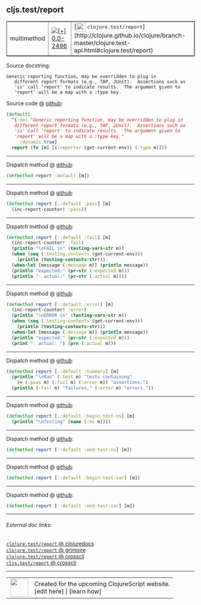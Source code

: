## cljs.test/report



 <table border="1">
<tr>
<td>multimethod</td>
<td><a href="https://github.com/cljsinfo/cljs-api-docs/tree/0.0-2496"><img valign="middle" alt="[+] 0.0-2496" title="Added in 0.0-2496" src="https://img.shields.io/badge/+-0.0--2496-lightgrey.svg"></a> </td>
<td>
[<img height="24px" valign="middle" src="http://i.imgur.com/1GjPKvB.png"> <samp>clojure.test/report</samp>](http://clojure.github.io/clojure/branch-master/clojure.test-api.html#clojure.test/report)
</td>
</tr>
</table>







Source docstring:

```
Generic reporting function, may be overridden to plug in
   different report formats (e.g., TAP, JUnit).  Assertions such as
   'is' call 'report' to indicate results.  The argument given to
   'report' will be a map with a :type key.
```


Source code @ [github](https://github.com/clojure/clojurescript/blob/r2740/src/cljs/cljs/test.cljs#L261-L267):

```clj
(defmulti
  ^{:doc "Generic reporting function, may be overridden to plug in
   different report formats (e.g., TAP, JUnit).  Assertions such as
   'is' call 'report' to indicate results.  The argument given to
   'report' will be a map with a :type key."
     :dynamic true}
  report (fn [m] [(:reporter (get-current-env)) (:type m)]))
```

<!--
Repo - tag - source tree - lines:

 <pre>
clojurescript @ r2740
└── src
    └── cljs
        └── cljs
            └── <ins>[test.cljs:261-267](https://github.com/clojure/clojurescript/blob/r2740/src/cljs/cljs/test.cljs#L261-L267)</ins>
</pre>

-->

---

Dispatch method @ [github](https://github.com/clojure/clojurescript/blob/r2740/src/cljs/cljs/test.cljs#L269):

```clj
(defmethod report :default [m])
```

<!--
Repo - tag - source tree - lines:

 <pre>
clojurescript @ r2740
└── src
    └── cljs
        └── cljs
            └── <ins>[test.cljs:269](https://github.com/clojure/clojurescript/blob/r2740/src/cljs/cljs/test.cljs#L269)</ins>
</pre>
-->

---
Dispatch method @ [github](https://github.com/clojure/clojurescript/blob/r2740/src/cljs/cljs/test.cljs#L271-L272):

```clj
(defmethod report [::default :pass] [m]
  (inc-report-counter! :pass))
```

<!--
Repo - tag - source tree - lines:

 <pre>
clojurescript @ r2740
└── src
    └── cljs
        └── cljs
            └── <ins>[test.cljs:271-272](https://github.com/clojure/clojurescript/blob/r2740/src/cljs/cljs/test.cljs#L271-L272)</ins>
</pre>
-->

---
Dispatch method @ [github](https://github.com/clojure/clojurescript/blob/r2740/src/cljs/cljs/test.cljs#L274-L281):

```clj
(defmethod report [::default :fail] [m]
  (inc-report-counter! :fail)
  (println "\nFAIL in" (testing-vars-str m))
  (when (seq (:testing-contexts (get-current-env)))
    (println (testing-contexts-str)))
  (when-let [message (:message m)] (println message))
  (println "expected:" (pr-str (:expected m)))
  (println "  actual:" (pr-str (:actual m))))
```

<!--
Repo - tag - source tree - lines:

 <pre>
clojurescript @ r2740
└── src
    └── cljs
        └── cljs
            └── <ins>[test.cljs:274-281](https://github.com/clojure/clojurescript/blob/r2740/src/cljs/cljs/test.cljs#L274-L281)</ins>
</pre>
-->

---
Dispatch method @ [github](https://github.com/clojure/clojurescript/blob/r2740/src/cljs/cljs/test.cljs#L283-L290):

```clj
(defmethod report [::default :error] [m]
  (inc-report-counter! :error)
  (println "\nERROR in" (testing-vars-str m))
  (when (seq (:testing-contexts (get-current-env)))
    (println (testing-contexts-str)))
  (when-let [message (:message m)] (println message))
  (println "expected:" (pr-str (:expected m)))
  (print "  actual: ") (prn (:actual m)))
```

<!--
Repo - tag - source tree - lines:

 <pre>
clojurescript @ r2740
└── src
    └── cljs
        └── cljs
            └── <ins>[test.cljs:283-290](https://github.com/clojure/clojurescript/blob/r2740/src/cljs/cljs/test.cljs#L283-L290)</ins>
</pre>
-->

---
Dispatch method @ [github](https://github.com/clojure/clojurescript/blob/r2740/src/cljs/cljs/test.cljs#L292-L295):

```clj
(defmethod report [::default :summary] [m]
  (println "\nRan" (:test m) "tests containing"
    (+ (:pass m) (:fail m) (:error m)) "assertions.")
  (println (:fail m) "failures," (:error m) "errors."))
```

<!--
Repo - tag - source tree - lines:

 <pre>
clojurescript @ r2740
└── src
    └── cljs
        └── cljs
            └── <ins>[test.cljs:292-295](https://github.com/clojure/clojurescript/blob/r2740/src/cljs/cljs/test.cljs#L292-L295)</ins>
</pre>
-->

---
Dispatch method @ [github](https://github.com/clojure/clojurescript/blob/r2740/src/cljs/cljs/test.cljs#L297-L298):

```clj
(defmethod report [::default :begin-test-ns] [m]
  (println "\nTesting" (name (:ns m))))
```

<!--
Repo - tag - source tree - lines:

 <pre>
clojurescript @ r2740
└── src
    └── cljs
        └── cljs
            └── <ins>[test.cljs:297-298](https://github.com/clojure/clojurescript/blob/r2740/src/cljs/cljs/test.cljs#L297-L298)</ins>
</pre>
-->

---
Dispatch method @ [github](https://github.com/clojure/clojurescript/blob/r2740/src/cljs/cljs/test.cljs#L301):

```clj
(defmethod report [::default :end-test-ns] [m])
```

<!--
Repo - tag - source tree - lines:

 <pre>
clojurescript @ r2740
└── src
    └── cljs
        └── cljs
            └── <ins>[test.cljs:301](https://github.com/clojure/clojurescript/blob/r2740/src/cljs/cljs/test.cljs#L301)</ins>
</pre>
-->

---
Dispatch method @ [github](https://github.com/clojure/clojurescript/blob/r2740/src/cljs/cljs/test.cljs#L302):

```clj
(defmethod report [::default :begin-test-var] [m])
```

<!--
Repo - tag - source tree - lines:

 <pre>
clojurescript @ r2740
└── src
    └── cljs
        └── cljs
            └── <ins>[test.cljs:302](https://github.com/clojure/clojurescript/blob/r2740/src/cljs/cljs/test.cljs#L302)</ins>
</pre>
-->

---
Dispatch method @ [github](https://github.com/clojure/clojurescript/blob/r2740/src/cljs/cljs/test.cljs#L303):

```clj
(defmethod report [::default :end-test-var] [m])
```

<!--
Repo - tag - source tree - lines:

 <pre>
clojurescript @ r2740
└── src
    └── cljs
        └── cljs
            └── <ins>[test.cljs:303](https://github.com/clojure/clojurescript/blob/r2740/src/cljs/cljs/test.cljs#L303)</ins>
</pre>
-->

---


###### External doc links:

[`clojure.test/report` @ clojuredocs](http://clojuredocs.org/clojure.test/report)<br>
[`clojure.test/report` @ grimoire](http://conj.io/store/v1/org.clojure/clojure/1.7.0-beta3/clj/clojure.test/report/)<br>
[`clojure.test/report` @ crossclj](http://crossclj.info/fun/clojure.test/report.html)<br>
[`cljs.test/report` @ crossclj](http://crossclj.info/fun/cljs.test.cljs/report.html)<br>

---

 <table>
<tr><td>
<img valign="middle" align="right" width="48px" src="http://i.imgur.com/Hi20huC.png">
</td><td>
Created for the upcoming ClojureScript website.<br>
[edit here] | [learn how]
</td></tr></table>

[edit here]:https://github.com/cljsinfo/cljs-api-docs/blob/master/cljsdoc/cljs.test_report.cljsdoc
[learn how]:https://github.com/cljsinfo/cljs-api-docs/wiki/cljsdoc-files

<!--

This information was too distracting to show to readers, but I'll leave it
commented here since it is helpful to:

- pretty-print the data used to generate this document
- and show how to retrieve that data



The API data for this symbol:

```clj
{:ns "cljs.test",
 :name "report",
 :history [["+" "0.0-2496"]],
 :type "multimethod",
 :full-name-encode "cljs.test_report",
 :source {:code "(defmulti\n  ^{:doc \"Generic reporting function, may be overridden to plug in\n   different report formats (e.g., TAP, JUnit).  Assertions such as\n   'is' call 'report' to indicate results.  The argument given to\n   'report' will be a map with a :type key.\"\n     :dynamic true}\n  report (fn [m] [(:reporter (get-current-env)) (:type m)]))",
          :title "Source code",
          :repo "clojurescript",
          :tag "r2740",
          :filename "src/cljs/cljs/test.cljs",
          :lines [261 267]},
 :extra-sources ({:code "(defmethod report :default [m])",
                  :title "Dispatch method",
                  :repo "clojurescript",
                  :tag "r2740",
                  :filename "src/cljs/cljs/test.cljs",
                  :lines [269]}
                 {:code "(defmethod report [::default :pass] [m]\n  (inc-report-counter! :pass))",
                  :title "Dispatch method",
                  :repo "clojurescript",
                  :tag "r2740",
                  :filename "src/cljs/cljs/test.cljs",
                  :lines [271 272]}
                 {:code "(defmethod report [::default :fail] [m]\n  (inc-report-counter! :fail)\n  (println \"\\nFAIL in\" (testing-vars-str m))\n  (when (seq (:testing-contexts (get-current-env)))\n    (println (testing-contexts-str)))\n  (when-let [message (:message m)] (println message))\n  (println \"expected:\" (pr-str (:expected m)))\n  (println \"  actual:\" (pr-str (:actual m))))",
                  :title "Dispatch method",
                  :repo "clojurescript",
                  :tag "r2740",
                  :filename "src/cljs/cljs/test.cljs",
                  :lines [274 281]}
                 {:code "(defmethod report [::default :error] [m]\n  (inc-report-counter! :error)\n  (println \"\\nERROR in\" (testing-vars-str m))\n  (when (seq (:testing-contexts (get-current-env)))\n    (println (testing-contexts-str)))\n  (when-let [message (:message m)] (println message))\n  (println \"expected:\" (pr-str (:expected m)))\n  (print \"  actual: \") (prn (:actual m)))",
                  :title "Dispatch method",
                  :repo "clojurescript",
                  :tag "r2740",
                  :filename "src/cljs/cljs/test.cljs",
                  :lines [283 290]}
                 {:code "(defmethod report [::default :summary] [m]\n  (println \"\\nRan\" (:test m) \"tests containing\"\n    (+ (:pass m) (:fail m) (:error m)) \"assertions.\")\n  (println (:fail m) \"failures,\" (:error m) \"errors.\"))",
                  :title "Dispatch method",
                  :repo "clojurescript",
                  :tag "r2740",
                  :filename "src/cljs/cljs/test.cljs",
                  :lines [292 295]}
                 {:code "(defmethod report [::default :begin-test-ns] [m]\n  (println \"\\nTesting\" (name (:ns m))))",
                  :title "Dispatch method",
                  :repo "clojurescript",
                  :tag "r2740",
                  :filename "src/cljs/cljs/test.cljs",
                  :lines [297 298]}
                 {:code "(defmethod report [::default :end-test-ns] [m])",
                  :title "Dispatch method",
                  :repo "clojurescript",
                  :tag "r2740",
                  :filename "src/cljs/cljs/test.cljs",
                  :lines [301]}
                 {:code "(defmethod report [::default :begin-test-var] [m])",
                  :title "Dispatch method",
                  :repo "clojurescript",
                  :tag "r2740",
                  :filename "src/cljs/cljs/test.cljs",
                  :lines [302]}
                 {:code "(defmethod report [::default :end-test-var] [m])",
                  :title "Dispatch method",
                  :repo "clojurescript",
                  :tag "r2740",
                  :filename "src/cljs/cljs/test.cljs",
                  :lines [303]}),
 :full-name "cljs.test/report",
 :clj-symbol "clojure.test/report",
 :docstring "Generic reporting function, may be overridden to plug in\n   different report formats (e.g., TAP, JUnit).  Assertions such as\n   'is' call 'report' to indicate results.  The argument given to\n   'report' will be a map with a :type key."}

```

Retrieve the API data for this symbol:

```clj
;; from Clojure REPL
(require '[clojure.edn :as edn])
(-> (slurp "https://raw.githubusercontent.com/cljsinfo/cljs-api-docs/catalog/cljs-api.edn")
    (edn/read-string)
    (get-in [:symbols "cljs.test/report"]))
```

-->
